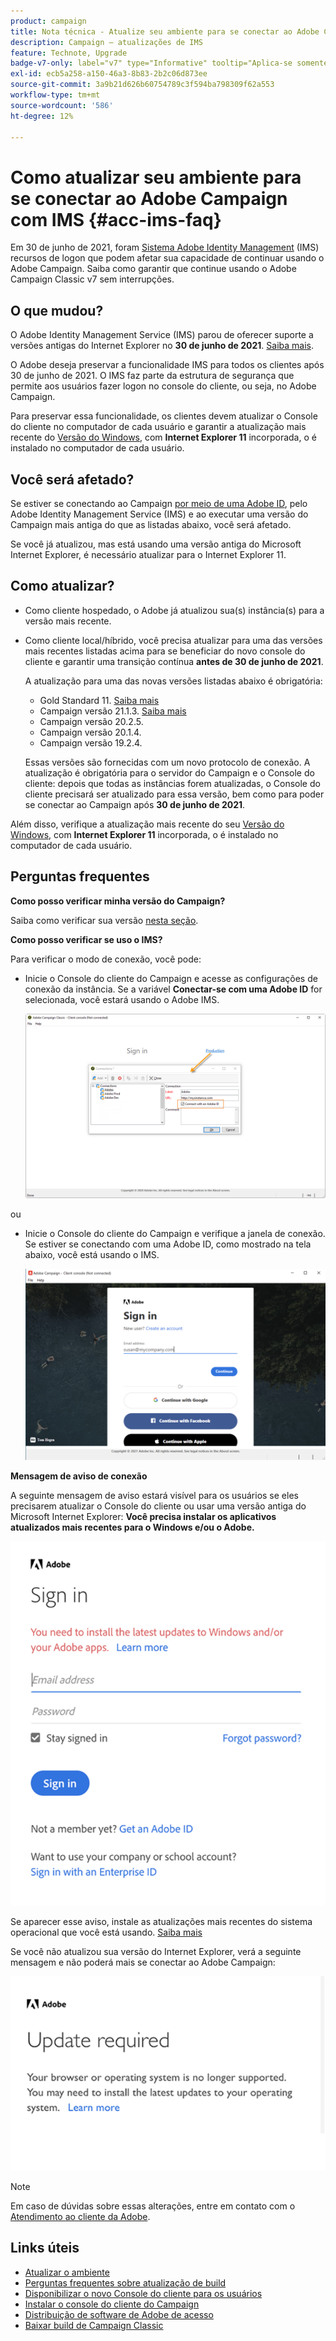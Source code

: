 ```yaml
---
product: campaign
title: Nota técnica - Atualize seu ambiente para se conectar ao Adobe Campaign com IMS
description: Campaign — atualizações de IMS
feature: Technote, Upgrade
badge-v7-only: label="v7" type="Informative" tooltip="Aplica-se somente ao Campaign Classic v7"
exl-id: ecb5a258-a150-46a3-8b83-2b2c06d873ee
source-git-commit: 3a9b21d626b60754789c3f594ba798309f62a553
workflow-type: tm+mt
source-wordcount: '586'
ht-degree: 12%

---
```


# Como atualizar seu ambiente para se conectar ao Adobe Campaign com IMS {#acc-ims-faq}



Em 30 de junho de 2021, foram [Sistema Adobe Identity Management](https://helpx.adobe.com/br/enterprise/using/identity.html) (IMS) recursos de logon que podem afetar sua capacidade de continuar usando o Adobe Campaign. Saiba como garantir que continue usando o Adobe Campaign Classic v7 sem interrupções.

## O que mudou?

O Adobe Identity Management Service (IMS) parou de oferecer suporte a versões antigas do Internet Explorer no **30 de junho de 2021**. [Saiba mais](https://helpx.adobe.com/x-productkb/global/update-operating-system-and-browser.html).

O Adobe deseja preservar a funcionalidade IMS para todos os clientes após 30 de junho de 2021. O IMS faz parte da estrutura de segurança que permite aos usuários fazer logon no console do cliente, ou seja, no Adobe Campaign.

Para preservar essa funcionalidade, os clientes devem atualizar o Console do cliente no computador de cada usuário e garantir a atualização mais recente do [Versão do Windows](../../rn/using/compatibility-matrix.md#ClientConsoleoperatingsystems), com **Internet Explorer 11** incorporada, o é instalado no computador de cada usuário.

## Você será afetado?

Se estiver se conectando ao Campaign [por meio de uma Adobe ID](../../integrations/using/about-adobe-id.md), pelo Adobe Identity Management Service (IMS) e ao executar uma versão do Campaign mais antiga do que as listadas abaixo, você será afetado.

Se você já atualizou, mas está usando uma versão antiga do Microsoft Internet Explorer, é necessário atualizar para o Internet Explorer 11.

## Como atualizar?

* Como cliente hospedado, o Adobe já atualizou sua(s) instância(s) para a versão mais recente.

* Como cliente local/híbrido, você precisa atualizar para uma das versões mais recentes listadas acima para se beneficiar do novo console do cliente e garantir uma transição contínua **antes de 30 de junho de 2021**.

  A atualização para uma das novas versões listadas abaixo é obrigatória:

   * Gold Standard 11. [Saiba mais](../../rn/using/gold-standard.md)
   * Campaign versão 21.1.3. [Saiba mais](../../rn/using/latest-release.md)
   * Campaign versão 20.2.5.
   * Campaign versão 20.1.4.
   * Campaign versão 19.2.4.

  Essas versões são fornecidas com um novo protocolo de conexão. A atualização é obrigatória para o servidor do Campaign e o Console do cliente: depois que todas as instâncias forem atualizadas, o Console do cliente precisará ser atualizado para essa versão, bem como para poder se conectar ao Campaign após **30 de junho de 2021**.

Além disso, verifique a atualização mais recente do seu [Versão do Windows](../../rn/using/compatibility-matrix.md#ClientConsoleoperatingsystems), com **Internet Explorer 11** incorporada, o é instalado no computador de cada usuário.

## Perguntas frequentes

**Como posso verificar minha versão do Campaign?**

Saiba como verificar sua versão [nesta seção](../../platform/using/launching-adobe-campaign.md#getting-your-campaign-version).


**Como posso verificar se uso o IMS?**

Para verificar o modo de conexão, você pode:

* Inicie o Console do cliente do Campaign e acesse as configurações de conexão da instância. Se a variável **Conectar-se com uma Adobe ID** for selecionada, você estará usando o Adobe IMS.

  ![](../../integrations/using/assets/ims_1.png)

ou

* Inicie o Console do cliente do Campaign e verifique a janela de conexão. Se estiver se conectando com uma Adobe ID, como mostrado na tela abaixo, você está usando o IMS.

  ![](../../integrations/using/assets/adobeID.png)

**Mensagem de aviso de conexão**

A seguinte mensagem de aviso estará visível para os usuários se eles precisarem atualizar o Console do cliente ou usar uma versão antiga do Microsoft Internet Explorer: **Você precisa instalar os aplicativos atualizados mais recentes para o Windows e/ou o Adobe.**

![](../../integrations/using/assets/do-not-localize/errorMsg.png)

Se aparecer esse aviso, instale as atualizações mais recentes do sistema operacional que você está usando. [Saiba mais](https://helpx.adobe.com/x-productkb/global/update-operating-system-and-browser.html)

Se você não atualizou sua versão do Internet Explorer, verá a seguinte mensagem e não poderá mais se conectar ao Adobe Campaign:

![](../../integrations/using/assets/do-not-localize/errorUpdateReq.png)

>[!NOTE]
>
>Em caso de dúvidas sobre essas alterações, entre em contato com o [Atendimento ao cliente da Adobe](https://helpx.adobe.com/br/enterprise/admin-guide.html/enterprise/using/support-for-experience-cloud.ug.html).
>

## Links úteis

* [Atualizar o ambiente](../../production/using/build-upgrade.md)
* [Perguntas frequentes sobre atualização de build](../../platform/using/faq-build-upgrade.md)
* [Disponibilizar o novo Console do cliente para os usuários](../../installation/using/client-console-availability-for-windows.md)
* [Instalar o console do cliente do Campaign](../../installation/using/installing-the-client-console.md)
* [Distribuição de software de Adobe de acesso](https://experienceleague.adobe.com/docs/experience-cloud/software-distribution/home.html?lang=pt-BR)
* [Baixar build de Campaign Classic](https://experience.adobe.com/#/downloads/content/software-distribution/br/campaign.html)
